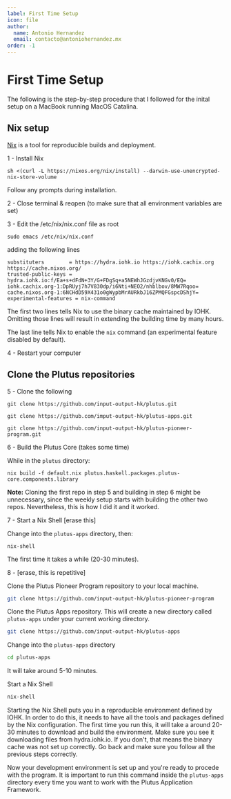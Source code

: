 ```yaml
---
label: First Time Setup
icon: file
author:
  name: Antonio Hernandez
  email: contacto@antoniohernandez.mx
order: -1
---
```


# First Time Setup

The following is the step-by-step procedure that I followed for the inital setup on a MacBook running MacOS Catalina.

## Nix setup

[Nix](https://nixos.org) is a tool for reproducible builds and deployment.

1 - Install Nix

    sh <(curl -L https://nixos.org/nix/install) --darwin-use-unencrypted-nix-store-volume

Follow any prompts during installation.

2 - Close terminal & reopen (to make sure that all environment variables are set)

3 - Edit the /etc/nix/nix.conf file as root

    sudo emacs /etc/nix/nix.conf

adding the following lines

    substituters        = https://hydra.iohk.io https://iohk.cachix.org https://cache.nixos.org/
    trusted-public-keys = hydra.iohk.io:f/Ea+s+dFdN+3Y/G+FDgSq+a5NEWhJGzdjvKNGv0/EQ= iohk.cachix.org-1:DpRUyj7h7V830dp/i6Nti+NEO2/nhblbov/8MW7Rqoo= cache.nixos.org-1:6NCHdD59X431o0gWypbMrAURkbJ16ZPMQFGspcDShjY=
    experimental-features = nix-command

The first two lines tells Nix to use the binary cache maintained by IOHK. Omitting those lines will result in extending the building time by many hours.

The last line tells Nix to enable the `nix` command (an experimental
feature disabled by default).

4 - Restart your computer

## Clone the Plutus repositories

5 - Clone the following

    git clone https://github.com/input-output-hk/plutus.git

    git clone https://github.com/imput-output-hk/plutus-apps.git

    git clone https://github.com/input-output-hk/plutus-pioneer-program.git

6 - Build the Plutus Core (takes some time)

While in the `plutus` directory:

    nix build -f default.nix plutus.haskell.packages.plutus-core.components.library

**Note:** Cloning the first repo in step 5 and building in step 6 might be unnecessary, since the weekly setup starts with building the other two repos.  Nevertheless, this is how I did it and it worked.


7 - Start a Nix Shell  [erase this]

Change into the `plutus-apps` directory, then:

    nix-shell

The first time it takes a while (20-30 minutes).

8 - [erase, this is repetitive]

Clone the Plutus Pioneer Program repository to your local machine.

```bash
git clone https://github.com/input-output-hk/plutus-pioneer-program
```

Clone the Plutus Apps repository. This will create a new directory called
`plutus-apps` under your current working directory. 

```bash
git clone https://github.com/input-output-hk/plutus-apps
```

Change into the `plutus-apps` directory

```bash
cd plutus-apps
```

It will take around 5-10 minutes. 

Start a Nix Shell

```bash
nix-shell
```

Starting the Nix Shell puts you in a reproducible environment defined by IOHK.
In order to do this, it needs to have all the tools and packages defined by the
Nix configuration. The first time you run this, it will take a around 20-30
minutes to download and build the environment. Make sure you see it downloading
files from hydra.iohk.io. If you don't, that means the binary cache was not set
up correctly. Go back and make sure you follow all the previous steps correctly.

Now your development environment is set up and you're ready to procede with the
program. It is important to run this command inside the `plutus-apps` directory
every time you want to work with the Plutus Application Framework.

